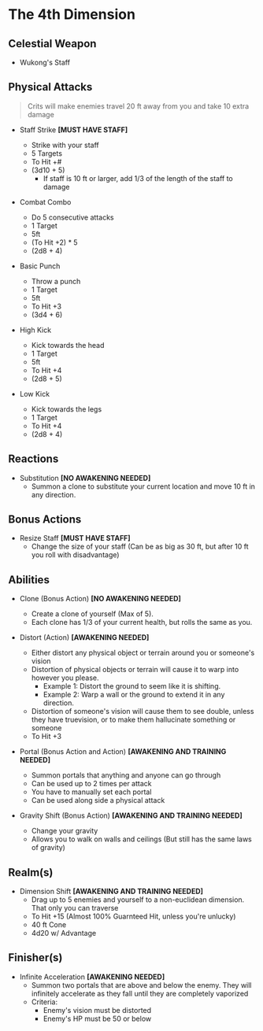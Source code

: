 # The 4th Dimension

## Celestial Weapon
- Wukong's Staff

## Physical Attacks
> Crits will make enemies travel 20 ft away from you and take 10 extra damage

- Staff Strike **[MUST HAVE STAFF]**
    - Strike with your staff
    - 5 Targets
    - To Hit +#
    - (3d10 + 5)
        - If staff is 10 ft or larger, add 1/3 of the length of the staff to damage

- Combat Combo 
    - Do 5 consecutive attacks
    - 1 Target
    - 5ft
    - (To Hit +2) * 5
    - (2d8 + 4)

- Basic Punch
    - Throw a punch
    - 1 Target
    - 5ft
    - To Hit +3
    - (3d4 + 6)

- High Kick
    - Kick towards the head
    - 1 Target
    - 5ft
    - To Hit +4
    - (2d8 + 5)

- Low Kick
    - Kick towards the legs
    - 1 Target
    - To Hit +4
    - (2d8 + 4)

## Reactions
- Substitution **[NO AWAKENING NEEDED]**
    - Summon a clone to substitute your current location and move 10 ft in any direction.

## Bonus Actions
- Resize Staff **[MUST HAVE STAFF]**
    - Change the size of your staff (Can be as big as 30 ft, but after 10 ft you roll with disadvantage)

## Abilities
- Clone (Bonus Action) **[NO AWAKENING NEEDED]**
    - Create a clone of yourself (Max of 5).
    - Each clone has 1/3 of your current health, but rolls the same as you.

- Distort (Action) **[AWAKENING NEEDED]**
    - Either distort any physical object or terrain around you or someone's vision
    - Distortion of physical objects or terrain will cause it to warp into however you please. 
        - Example 1: Distort the ground to seem like it is shifting. 
        - Example 2: Warp a wall or the ground to extend it in any direction.
    - Distortion of someone's vision will cause them to see double, unless they have truevision, or to make them hallucinate something or someone
    - To Hit +3

- Portal (Bonus Action and Action) **[AWAKENING AND TRAINING NEEDED]**
    - Summon portals that anything and anyone can go through
    - Can be used up to 2 times per attack
    - You have to manually set each portal
    - Can be used along side a physical attack

- Gravity Shift (Bonus Action) **[AWAKENING AND TRAINING NEEDED]**
    - Change your gravity
    - Allows you to walk on walls and ceilings (But still has the same laws of gravity)

## Realm(s)
-  Dimension Shift **[AWAKENING AND TRAINING NEEDED]**
    - Drag up to 5 enemies and yourself to a non-euclidean dimension. That only you can traverse
    - To Hit +15 (Almost 100% Guarnteed Hit, unless you're unlucky)
    - 40 ft Cone
    - 4d20 w/ Advantage

## Finisher(s)
- Infinite Acceleration **[AWAKENING NEEDED]**
    - Summon two portals that are above and below the enemy. They will infinitely accelerate as they fall until they are completely vaporized
    - Criteria:
        - Enemy's vision must be distorted
        - Enemy's HP must be 50 or below

